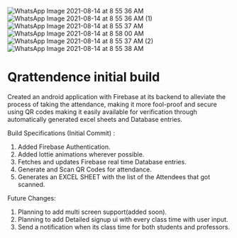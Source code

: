![WhatsApp Image 2021-08-14 at 8 55 36 AM](https://user-images.githubusercontent.com/83460366/129432812-346441e9-114a-4f6d-9fea-a8e0bd63aeec.jpeg)
![WhatsApp Image 2021-08-14 at 8 55 36 AM (1)](https://user-images.githubusercontent.com/83460366/129432817-397bf5a6-3e73-400b-a8d8-07c98bd3c762.jpeg)
![WhatsApp Image 2021-08-14 at 8 55 37 AM](https://user-images.githubusercontent.com/83460366/129432826-1cc26b1b-22e2-41f1-bd07-1bfa2c2d01b2.jpeg)
![WhatsApp Image 2021-08-14 at 8 58 00 AM](https://user-images.githubusercontent.com/83460366/129432862-1751fa63-e1a5-4d07-85ba-af481cedcda5.jpeg)
![WhatsApp Image 2021-08-14 at 8 55 37 AM (2)](https://user-images.githubusercontent.com/83460366/129432898-f63aaff8-b5d1-4f32-bd76-ce2daa4cff09.jpeg)
![WhatsApp Image 2021-08-14 at 8 55 38 AM](https://user-images.githubusercontent.com/83460366/129432903-3fb803e7-e70b-4cb6-8a08-e5eb14a12177.jpeg)


# Qrattendence initial build
Created an android application with Firebase at its backend to alleviate the process of taking the attendance, making it more fool-proof and secure using QR codes making it easily available for verification through automatically generated excel sheets and Database entries.

Build Specifications (Initial Commit) :
1. Added Firebase Authentication.
2. Added lottie animations wherever possible.
3. Fetches and updates Firebase real time Database entries.
4. Generate and Scan QR Codes for attendance.
5. Generates an EXCEL SHEET with the list of the Attendees that got scanned.

Future Changes:
1. Planning to add multi screen support(added soon).
2. Planning to add Detailed signup ui with every class time with user input.
3. Send a notification when its class time for both students and professors.

